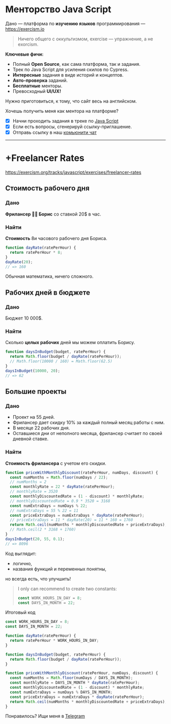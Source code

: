 # Менторство Java Script

Дано — платформа по **изучению языков** программирования — https://exercism.io

> Ничего общего с оккультизмом, exercise — упражнение, а не exorcism.

**Ключевые фичи:**
* Полный **Open Source**, как сама платформа, так и задания.
* Трек по Java Script для усиления скилов по Cypress.
* **Интересные** задания в виде историй и концептов.
* **Авто-проверка** заданий.
* **Бесплатные** менторы.
* Превосходный **UI/UX!**

Нужно приготовиться, к тому, что сайт весь на английском.

Хочешь получить меня как ментора на платформе?

- [x] Начни проходить задания в треке по [Java Script](https://exercism.org/tracks/javascript/exercises)
- [x] Если есть вопросы, сгенерируй ссылку-приглашение.
- [x] Отправь ссылку в наш [комьюнити чат](https://t.me/epic_one_hour_community)

***

# +Freelancer Rates

https://exercism.org/tracks/javascript/exercises/freelancer-rates

## Стоимость рабочего дня

### Дано

**Фрилансер 🧑‍💻 Борис** со ставкой 20$ в час.

### Найти

**Стоимость** 8и часового рабочего дня Бориса.

```js
function dayRate(ratePerHour) { 
  return ratePerHour * 8; 
}
dayRate(20); 
// => 160
```

Обычная математика, ничего сложного.

## Рабочих дней в бюджете

### Дано

Бюджет 10 000$.

### Найти

Сколько **целых рабочих** дней мы можем оплатить Борису.

```js
function daysInBudget(budget, ratePerHour) {
  return Math.floor(budget / dayRate(ratePerHour));
  // Math.floor(10000 / 160) = Math.floor(62.5)
}
daysInBudget(10000, 20); 
// => 62
```

## Большие проекты

### Дано

* Проект на 55 дней.
* Фрилансер дает скидку 10% за каждый полный месяц работы с ним.
* В месяце 22 рабочих дня. 
* Оставшиеся дни от неполного месяца, фрилансер считает по своей дневной ставке.

### Найти

**Стоимость фрилансера** с учетом его скидки.

```js
function priceWithMonthlyDiscount(ratePerHour, numDays, discount) { 
  const numMonths = Math.floor(numDays / 22);
  // numMonths = 2
  const monthlyRate = 22 * dayRate(ratePerHour); 
  // monthlyRate = 3520
  const monthlyDiscountedRate = (1 - discount) * monthlyRate;
  // monthlyDiscountedRate = 0.9 * 3520 = 3168
  const numExtraDays = numDays % 22;
  // numExtraDays = 55 % 22 = 11
  const priceExtraDays = numExtraDays * dayRate(ratePerHour);
  // priceExtraDays = 11 * dayRate(20) = 11 * 160 = 1760
  return Math.ceil(numMonths * monthlyDiscountedRate + priceExtraDays);
  // Math.ceil(2 * 3168 + 1760)
}
daysInBudget(20, 55, 0.1);
// => 8096
```

Код выглядит:
* логично,
* названия функций и переменных понятны,

но всегда есть, что улучшить!

> I only can recommend to create two constants:
> ```js
> const WORK_HOURS_IN_DAY = 8;
> const DAYS_IN_MONTH = 22;
> ```

Итоговый код

```js
const WORK_HOURS_IN_DAY = 8;
const DAYS_IN_MONTH = 22;

function dayRate(ratePerHour) { 
  return ratePerHour * WORK_HOURS_IN_DAY; 
}

function daysInBudget(budget, ratePerHour) {
  return Math.floor(budget / dayRate(ratePerHour));
}

function priceWithMonthlyDiscount(ratePerHour, numDays, discount) { 
  const numMonths = Math.floor(numDays / DAYS_IN_MONTH);
  const monthlyRate = DAYS_IN_MONTH * dayRate(ratePerHour); 
  const monthlyDiscountedRate = (1 - discount) * monthlyRate;
  const numExtraDays = numDays % DAYS_IN_MONTH;
  const priceExtraDays = numExtraDays * dayRate(ratePerHour);
  return Math.ceil(numMonths * monthlyDiscountedRate + priceExtraDays);
}
```

Понравилось? Ищи меня в [Telegram](https://t.me/epic_one_hour)